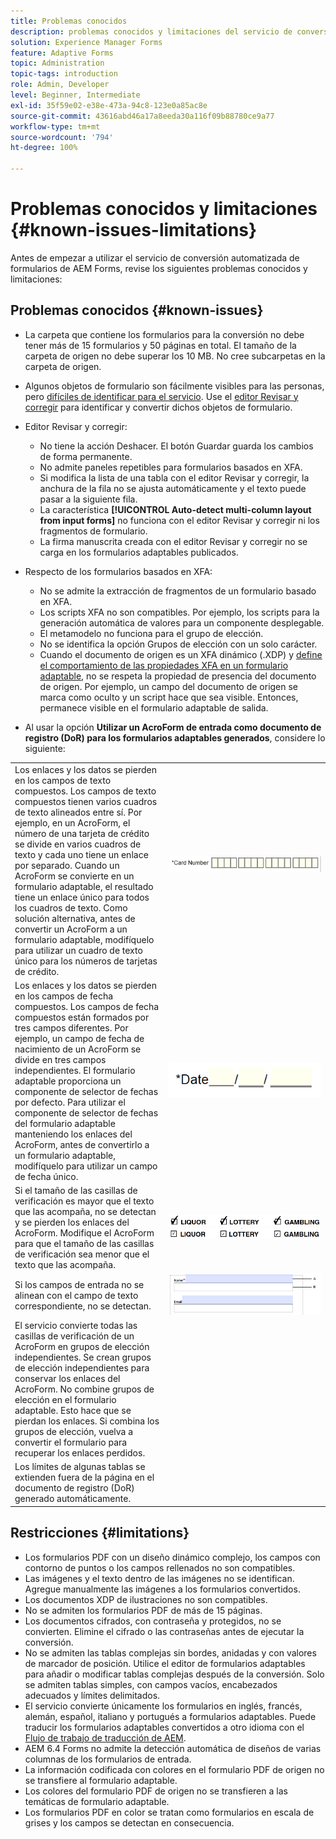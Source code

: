 ```yaml
---
title: Problemas conocidos
description: problemas conocidos y limitaciones del servicio de conversión automatizada de formularios
solution: Experience Manager Forms
feature: Adaptive Forms
topic: Administration
topic-tags: introduction
role: Admin, Developer
level: Beginner, Intermediate
exl-id: 35f59e02-e38e-473a-94c8-123e0a85ac8e
source-git-commit: 43616abd46a17a8eeda30a116f09b88780ce9a77
workflow-type: tm+mt
source-wordcount: '794'
ht-degree: 100%

---
```


# Problemas conocidos y limitaciones {#known-issues-limitations}

Antes de empezar a utilizar el servicio de conversión automatizada de formularios de AEM Forms, revise los siguientes problemas conocidos y limitaciones:

## Problemas conocidos {#known-issues}

* La carpeta que contiene los formularios para la conversión no debe tener más de 15 formularios y 50 páginas en total. El tamaño de la carpeta de origen no debe superar los 10 MB. No cree subcarpetas en la carpeta de origen.
* Algunos objetos de formulario son fácilmente visibles para las personas, pero [difíciles de identificar para el servicio](styles-and-pattern-considerations-and-best-practices.md). Use el [editor Revisar y corregir](review-correct-ui-edited.md) para identificar y convertir dichos objetos de formulario.
* Editor Revisar y corregir:

   * No tiene la acción Deshacer. El botón Guardar guarda los cambios de forma permanente.
   * No admite paneles repetibles para formularios basados en XFA.
   * Si modifica la lista de una tabla con el editor Revisar y corregir, la anchura de la fila no se ajusta automáticamente y el texto puede pasar a la siguiente fila.
   * La característica **[!UICONTROL Auto-detect multi-column layout from input forms]** no funciona con el editor Revisar y corregir ni los fragmentos de formulario.
   * La firma manuscrita creada con el editor Revisar y corregir no se carga en los formularios adaptables publicados.


* Respecto de los formularios basados en XFA:
   * No se admite la extracción de fragmentos de un formulario basado en XFA.
   * Los scripts XFA no son compatibles. Por ejemplo, los scripts para la generación automática de valores para un componente desplegable.
   * El metamodelo no funciona para el grupo de elección.
   * No se identifica la opción Grupos de elección con un solo carácter.
   * Cuando el documento de origen es un XFA dinámico (.XDP) y [define el comportamiento de las propiedades XFA en un formulario adaptable](https://helpx.adobe.com/es/experience-manager/6-5/forms/using/xfa-api-supported-in-adaptive-form.html#supportedxfaelementsandtheirmappinginadaptiveformsbr), no se respeta la propiedad de presencia del documento de origen. Por ejemplo, un campo del documento de origen se marca como oculto y un script hace que sea visible. Entonces, permanece visible en el formulario adaptable de salida.

* Al usar la opción **Utilizar un AcroForm de entrada como documento de registro (DoR) para los formularios adaptables generados**, considere lo siguiente:

<table>
    <tr>
        <td>Los enlaces y los datos se pierden en los campos de texto compuestos. Los campos de texto compuestos tienen varios cuadros de texto alineados entre sí. Por ejemplo, en un AcroForm, el número de una tarjeta de crédito se divide en varios cuadros de texto y cada uno tiene un enlace por separado. Cuando un AcroForm se convierte en un formulario adaptable, el resultado tiene un enlace único para todos los cuadros de texto. Como solución alternativa, antes de convertir un AcroForm a un formulario adaptable, modifíquelo para utilizar un cuadro de texto único para los números de tarjetas de crédito.</td>
        <td><img  src="assets/creditCard_Composite.png"/>                                                            </td>
    </tr>
    <tr>
        <td>Los enlaces y los datos se pierden en los campos de fecha compuestos. Los campos de fecha compuestos están formados por tres campos diferentes. Por ejemplo, un campo de fecha de nacimiento de un AcroForm se divide en tres campos independientes. El formulario adaptable proporciona un componente de selector de fechas por defecto. Para utilizar el componente de selector de fechas del formulario adaptable manteniendo los enlaces del AcroForm, antes de convertirlo a un formulario adaptable, modifíquelo para utilizar un campo de fecha único.</td>
        <td><img  src="assets/CompositeDateField.png"/></td>
    </tr>
    <tr>
        <td>Si el tamaño de las casillas de verificación es mayor que el texto que las acompaña, no se detectan y se pierden los enlaces del AcroForm. Modifique el AcroForm para que el tamaño de las casillas de verificación sea menor que el texto que las acompaña.</td>
        <td><img  src="assets/large-text-box.png"/><br/><img  src="assets/small-text-box.png"/></td>
    </tr>
    <tr>
        <td>Si los campos de entrada no se alinean con el campo de texto correspondiente, no se detectan.  </td>
        <td><img  src="assets/non-alingned-fields.png"/></td>
    </tr>
    <tr >
        <td>El servicio convierte todas las casillas de verificación de un AcroForm en grupos de elección independientes. Se crean grupos de elección independientes para conservar los enlaces del AcroForm. No combine grupos de elección en el formulario adaptable. Esto hace que se pierdan los enlaces. Si combina los grupos de elección, vuelva a convertir el formulario para recuperar los enlaces perdidos. </td>
        <td></td>
    </tr>
    <tr >
        <td>Los límites de algunas tablas se extienden fuera de la página en el documento de registro (DoR) generado automáticamente. </td>
        <td></td>
    </tr>
</table>

## Restricciones {#limitations}

* Los formularios PDF con un diseño dinámico complejo, los campos con contorno de puntos o los campos rellenados no son compatibles.
* Las imágenes y el texto dentro de las imágenes no se identifican. Agregue manualmente las imágenes a los formularios convertidos.
* Los documentos XDP de ilustraciones no son compatibles.
* No se admiten los formularios PDF de más de 15 páginas.
* Los documentos cifrados, con contraseña y protegidos, no se convierten. Elimine el cifrado o las contraseñas antes de ejecutar la conversión.
* No se admiten las tablas complejas sin bordes, anidadas y con valores de marcador de posición. Utilice el editor de formularios adaptables para añadir o modificar tablas complejas después de la conversión. Solo se admiten tablas simples, con campos vacíos, encabezados adecuados y límites delimitados.
* El servicio convierte únicamente los formularios en inglés, francés, alemán, español, italiano y portugués a formularios adaptables. Puede traducir los formularios adaptables convertidos a otro idioma con el [Flujo de trabajo de traducción de AEM](https://helpx.adobe.com/es/experience-manager/6-5/forms/using/using-aem-translation-workflow-to-localize-adaptive-forms.html).
* AEM 6.4 Forms no admite la detección automática de diseños de varias columnas de los formularios de entrada.
* La información codificada con colores en el formulario PDF de origen no se transfiere al formulario adaptable.
* Los colores del formulario PDF de origen no se transfieren a las temáticas de formulario adaptable.
* Los formularios PDF en color se tratan como formularios en escala de grises y los campos se detectan en consecuencia.
